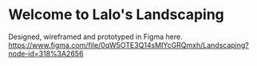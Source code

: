 # Welcome to Lalo's Landscaping
Designed, wireframed and prototyped in Figma here. https://www.figma.com/file/0qW5OTE3Q14sMIYcGRQmxh/Landscaping?node-id=318%3A2656